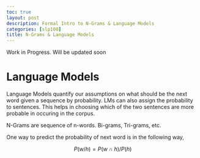 ```yaml
---
toc: true
layout: post
description: Formal Intro to N-Grams & Language Models 
categories: [slp100]
title: N-Grams & Language Models
---
```


Work in Progress. Will be updated soon

# Language Models

Language Models quantify our assumptions on what should be the next word given a sequence by probability. LMs can also assign the probability to sentences. This helps in choosing which of the two sentences are more probable in occuring in the corpus.

N-Grams are sequence of n-words. Bi-grams, Tri-grams, etc.

One way to predict the probability of next word is in the following way,

$$
P(w/h) = P(w ∩ h)/ P(h)
$$
